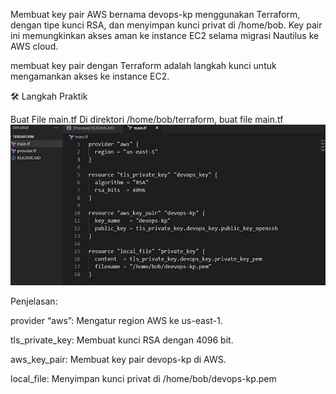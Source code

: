 Membuat key pair AWS bernama devops-kp menggunakan Terraform, dengan tipe kunci RSA, dan menyimpan kunci privat di /home/bob. Key pair ini memungkinkan akses aman ke instance EC2 selama migrasi Nautilus ke AWS cloud.

membuat key pair dengan Terraform adalah langkah kunci untuk mengamankan akses ke instance EC2.

🛠️ Langkah Praktik

Buat File main.tf
Di direktori /home/bob/terraform, buat file main.tf
![alt text](image.png)

Penjelasan:


provider “aws”: Mengatur region AWS ke us-east-1.


tls_private_key: Membuat kunci RSA dengan 4096 bit.


aws_key_pair: Membuat key pair devops-kp di AWS.


local_file: Menyimpan kunci privat di /home/bob/devops-kp.pem
